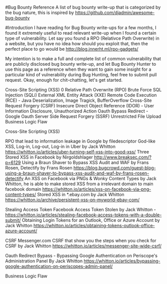 #Bug Bounty Reference
A list of bug bounty write-up that is categorized by the bug nature, this is inspired by https://github.com/djadmin/awesome-bug-bounty

#Introduction
I have reading for Bug Bounty write-ups for a few months, I found it extremely useful to read relevant write-up when I found a certain type of vulnerability. Let say you found a RPO (Relativce Path Overwrite) in a website, but you have no idea how should you exploit that, then the perfect place to go would be http://blog.innerht.ml/rpo-gadgets/

My intention is to make a full and complete list of common vulnerability that are publicly disclosed bug bounty write-up, and let Bug Bounty Hunter to use this page as a reference when they want to gain some insight for a particular kind of vulnerability during Bug Hunting, feel free to submit pull request. Okay, enough for chit-chatting, let's get started. 


Cross-Site Scripting (XSS) 0 Relative Path Overwrite (RPO)
Brute Force 
SQL Injection (SQLi)
External XML Entity Attack (XXE)
Remote Code Execution (RCE) - Java Deserialization, Image Tragick, BufferOverflow
Cross-Site Request Forgery (CSRF)
Insecure Direct Object Reference (IDOR) - User Information Disclosure, Unauthorized Action
Oauth Bypass Redirect - Google Oauth 
Server Side Request Forgery (SSRF)
Unrestricted File Upload
Business Logic Flaw

Cross-Site Scripting (XSS)

RPO that lead to information leakage in Google by filedescriptor
God-like XSS, Log-in, Log-out, Log-in in Uber by Jack Whitton https://whitton.io/articles/uber-turning-self-xss-into-good-xss/
Three Stored XSS in Facebook by Nirgoldshlager http://www.breaksec.com/?p=6129
Using a Braun Shaver to Bypass XSS Audit and WAF by Frans Rosen, Detectify by Frans Rosen  https://blog.bugcrowd.com/guest-blog-using-a-braun-shaver-to-bypass-xss-audit-and-waf-by-frans-rosen-detectify
An XSS on Facebook via PNGs & Wonky Content Types by Jack Whitton, he is able to make stored XSS from a irrelevant domain to main facebook domain https://whitton.io/articles/xss-on-facebook-via-png-content-types/
Stored XSS in *.ebay.com by Jack Whitton https://whitton.io/archive/persistent-xss-on-myworld-ebay-com/

Stealing Access Token
Facebook Access Token Stolen by Jack Whitton - https://whitton.io/articles/stealing-facebook-access-tokens-with-a-double-submit/
Obtaining Login Tokens for an Outlook, Office or Azure Account by Jack Whitton https://whitton.io/articles/obtaining-tokens-outlook-office-azure-account/ 

CSRF
Messenger.com CSRF that show you the steps when you check for CSRF by Jack Whitton https://whitton.io/articles/messenger-site-wide-csrf/ 

Oauth Redirect Bypass - 
Bypassing Google Authentication on Periscope's Administration Panel By Jack Whitton
https://whitton.io/articles/bypassing-google-authentication-on-periscopes-admin-panel/

Business Logic Flaw
